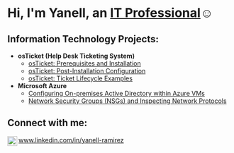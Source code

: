 <h1>Hi, I'm Yanell, an <a href="www.linkedin.com/in/yanell-ramirez">IT Professional</a>☺</h1>

<h2> Information Technology Projects:</h2>

- <b>osTicket (Help Desk Ticketing System)</b>
  - [osTicket: Prerequisites and Installation](https://github.com/YanellRamirez/osticket-prereqs)
  - [osTicket: Post-Installation Configuration](https://github.com/YanellRamirez/post-install-config)
  - [osTicket: Ticket Lifecycle Examples](https://github.com/YanellRamirez/ticket-lifecycle)
- <b>Microsoft Azure</b>
  - [Configuring On-premises Active Directory within Azure VMs](https://github.com/YanellRamirez/configure-ad)
  - [Network Security Groups (NSGs) and Inspecting Network Protocols](https://github.com/YanellRamirez/azure-network-protocols)

<h2>Connect with me:</h2>

<img align="left" alt="yanell-ramirez | LinkedIn" width="22px" src="https://cdn.jsdelivr.net/npm/simple-icons@v3/icons/linkedin.svg" /> www.linkedin.com/in/yanell-ramirez

[linkedin]: www.linkedin.com/in/yanell-ramirez
